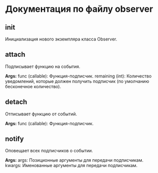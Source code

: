 # Документация по файлу observer

## __init__
Инициализация нового экземпляра класса Observer.

## attach
Подписывает функцию на события.

**Args:**
func (callable): Функция-подписчик.
remaining (int): Количество уведомлений, которые должен получить подписчик (по умолчанию бесконечное количество).

## detach
Отписывает функцию от событий.

**Args:**
func (callable): Функция-подписчик.

## notify
Оповещает всех подписчиков о событии.

**Args:**
args: Позиционные аргументы для передачи подписчикам.
kwargs: Именованные аргументы для передачи подписчикам.

